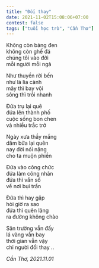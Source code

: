 ```yaml
---
title: "Đổi thay"
date: 2021-11-02T15:08:06+07:00
contest: false
tags: ["tuổi học trò", "Cần Thơ"]
---
```

Không còn bảng đen  
không còn ghế đá  
chúng tôi vào đời  
mỗi người mỗi ngả  
  
Như thuyền rời bến  
như lá lìa cành  
mây thì bay vội  
sông thì trôi nhanh  
  
Đứa trụ lại quê  
đứa lên thành phố  
cuộc sống bon chen  
và nhiều trắc trở  
  
Ngày xưa thầy mắng  
dăm bữa lại quên  
nay đời nói nặng  
cho ta muộn phiền  
  
Đứa vào công chức  
đứa làm công nhân  
đứa thì vắn số  
về nơi bụi trần  
  
Đứa thì hay gặp  
hỏi giờ ra sao  
đứa thì quên lãng  
ra đường không chào  
  
Sân trường vẫn đấy  
lá vàng vẫn bay  
thời gian vẫn vậy  
chỉ người đổi thay ..  
  
*Cần Thơ, 2021.11.01*